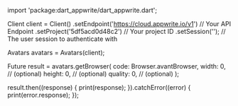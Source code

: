 import 'package:dart_appwrite/dart_appwrite.dart';

Client client = Client()
  .setEndpoint('https://cloud.appwrite.io/v1') // Your API Endpoint
  .setProject('5df5acd0d48c2') // Your project ID
  .setSession(''); // The user session to authenticate with

Avatars avatars = Avatars(client);

Future result = avatars.getBrowser(
  code:  Browser.avantBrowser,
  width: 0, // (optional)
  height: 0, // (optional)
  quality: 0, // (optional)
);

result.then((response) {
  print(response);
}).catchError((error) {
  print(error.response);
});
